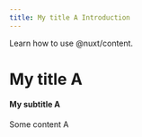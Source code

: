 ```yaml
---
title: My title A Introduction
---
```


Learn how to use @nuxt/content.


# My title A

#### My subtitle A

Some content A